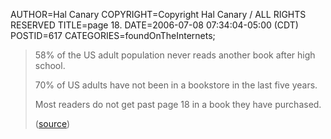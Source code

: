 AUTHOR=Hal Canary
COPYRIGHT=Copyright Hal Canary / ALL RIGHTS RESERVED
TITLE=page 18.
DATE=2006-07-08 07:34:04-05:00 (CDT)
POSTID=617
CATEGORIES=foundOnTheInternets;

> 58% of the US adult population never reads another book after high school.
> 
> 70% of US adults have not been in a bookstore in the last five years.
> 
> Most readers do not get past page 18 in a book they have purchased.
> 
> ([source](http://parapublishing.com/sites/para/resources/statistics.cfm))
